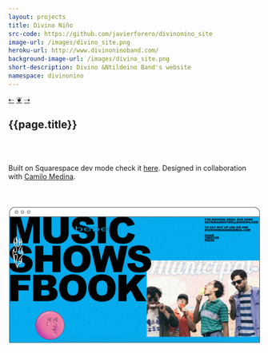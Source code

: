 ```yaml
---
layout: projects
title: Divino Niño
src-code: https://github.com/javierforero/divinonino_site
image-url: /images/divino_site.png
heroku-url: http://www.divinoninoband.com/
background-image-url: /images/divino_site.png
short-description: Divino &Ntildeino Band's website
namespace: divinonino
---
```

<div class="project__nav">
  <a href="/projects/5-chatme.html" class="prev">&#x21E0;</a>
  <a href="/" class="home">&#10086;</a>
  <a href="/projects/8-stylehub.html" class="next">&#x21E2;</a>
</div>
<div class="project__left">
  <div class="project__left__text">
    <h2 class="project__title">{{page.title}}</h2>
    <br>
    <br>
    <p>Built on Squarespace dev mode check it <a href="http://www.divinoninoband.com/" target="_blank">here</a>. Designed in collaboration with <a href="http://camilom.com/" target="_blank">Camilo Medina</a>.</p>
    <br>
    <br>
  </div>
  <div class="project__imgs">
    <img src="/images/divinonino_site.jpg" />
  </div>
</div>
